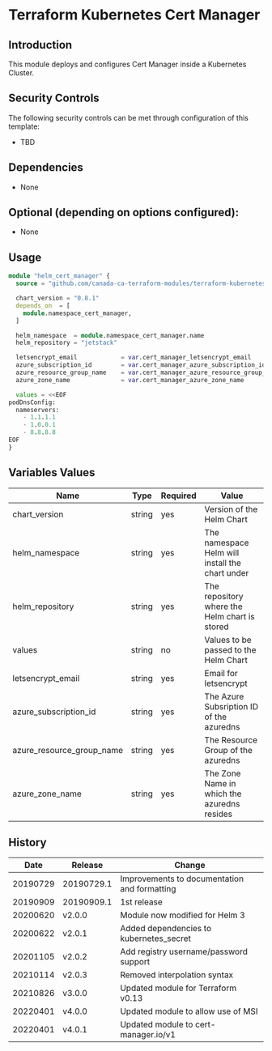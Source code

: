 # Terraform Kubernetes Cert Manager

## Introduction

This module deploys and configures Cert Manager inside a Kubernetes Cluster.

## Security Controls

The following security controls can be met through configuration of this template:

* TBD

## Dependencies

* None

## Optional (depending on options configured):

* None

## Usage

```terraform
module "helm_cert_manager" {
  source = "github.com/canada-ca-terraform-modules/terraform-kubernetes-cert-manager?ref=v4.0.0"

  chart_version = "0.8.1"
  depends_on  = [
    module.namespace_cert_manager,
  ]

  helm_namespace  = module.namespace_cert_manager.name
  helm_repository = "jetstack"

  letsencrypt_email            = var.cert_manager_letsencrypt_email
  azure_subscription_id        = var.cert_manager_azure_subscription_id
  azure_resource_group_name    = var.cert_manager_azure_resource_group_name
  azure_zone_name              = var.cert_manager_azure_zone_name

  values = <<EOF
podDnsConfig:
  nameservers:
    - 1.1.1.1
    - 1.0.0.1
    - 8.8.8.8
EOF
}
```

## Variables Values

| Name                       | Type   | Required | Value                                                |
| -------------------------- | ------ | -------- | ---------------------------------------------------- |
| chart_version              | string | yes      | Version of the Helm Chart                            |
| helm_namespace             | string | yes      | The namespace Helm will install the chart under      |
| helm_repository            | string | yes      | The repository where the Helm chart is stored        |
| values                     | string | no       | Values to be passed to the Helm Chart                |
| letsencrypt_email          | string | yes      | Email for letsencrypt                                |
| azure_subscription_id      | string | yes      | The Azure Subsription ID of the azuredns             |
| azure_resource_group_name  | string | yes      | The Resource Group of the azuredns                   |
| azure_zone_name            | string | yes      | The Zone Name in which the azuredns resides          |

## History

| Date     | Release    | Change                                       |
| -------- | ---------- | -------------------------------------------- |
| 20190729 | 20190729.1 | Improvements to documentation and formatting |
| 20190909 | 20190909.1 | 1st release                                  |
| 20200620 | v2.0.0     | Module now modified for Helm 3               |
| 20200622 | v2.0.1     | Added dependencies to kubernetes_secret      |
| 20201105 | v2.0.2     | Add registry username/password support       |
| 20210114 | v2.0.3     | Removed interpolation syntax                 |
| 20210826 | v3.0.0     | Updated module for Terraform v0.13           |
| 20220401 | v4.0.0     | Updated module to allow use of MSI           |
| 20220401 | v4.0.1     | Updated module to cert-manager.io/v1         |
